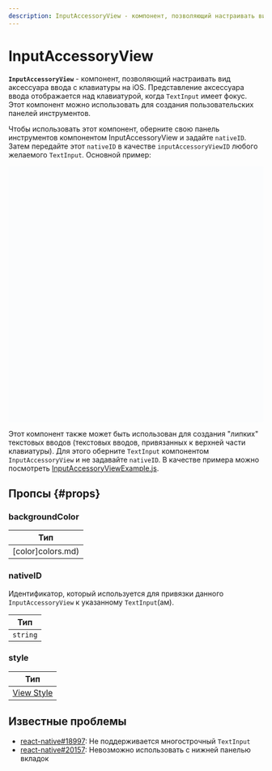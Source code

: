 ```yaml
---
description: InputAccessoryView - компонент, позволяющий настраивать вид аксессуара ввода с клавиатуры на iOS
---
```


# InputAccessoryView

**`InputAccessoryView`** - компонент, позволяющий настраивать вид аксессуара ввода с клавиатуры на iOS. Представление аксессуара ввода отображается над клавиатурой, когда `TextInput` имеет фокус. Этот компонент можно использовать для создания пользовательских панелей инструментов.

Чтобы использовать этот компонент, оберните свою панель инструментов компонентом InputAccessoryView и задайте `nativeID`. Затем передайте этот `nativeID` в качестве `inputAccessoryViewID` любого желаемого `TextInput`. Основной пример:

<div data-snack-id="@bndby/inputaccessoryview" data-snack-platform="web" data-snack-preview="true" data-snack-theme="light" style="overflow:hidden;background:#fbfcfd;border:1px solid var(--color-border);border-radius:4px;height:505px;width:100%"></div>

Этот компонент также может быть использован для создания "липких" текстовых вводов (текстовых вводов, привязанных к верхней части клавиатуры). Для этого оберните `TextInput` компонентом `InputAccessoryView` и не задавайте `nativeID`. В качестве примера можно посмотреть [InputAccessoryViewExample.js](https://github.com/facebook/react-native/blob/main/packages/rn-tester/js/examples/InputAccessoryView/InputAccessoryViewExample.js).

## Пропсы {#props}

### backgroundColor

| Тип               |
| ----------------- |
| [color]colors.md) |

### nativeID

Идентификатор, который используется для привязки данного `InputAccessoryView` к указанному `TextInput`(ам).

| Тип      |
| -------- |
| `string` |

### style

| Тип                               |
| --------------------------------- |
| [View Style](view-style-props.md) |

## Известные проблемы

-   [react-native#18997](https://github.com/facebook/react-native/issues/18997): Не поддерживается многострочный `TextInput`
-   [react-native#20157](https://github.com/facebook/react-native/issues/20157): Невозможно использовать с нижней панелью вкладок
